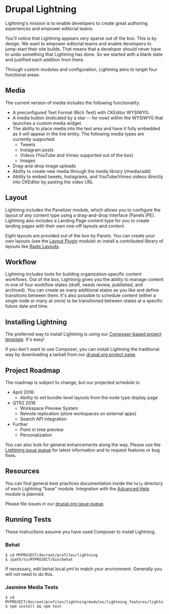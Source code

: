 # Drupal Lightning
Lightning's mission is to enable developers to create great authoring
experiences and empower editorial teams.

You'll notice that Lightning appears very sparse out of the box. This is by
design. We want to empower editorial teams and enable developers to jump-start
their site builds. That means that a developer should never have to undo
something that Lightning has done. So we started with a blank slate and
justified each addition from there.

Through custom modules and configuration, Lightning aims to target four
functional areas:

## Media
The current version of media includes the following functionality:

* A preconfigured Text Format (Rich Text) with CKEditor WYSIWYG.
* A media button (indicated by a star -- for now) within the WYSIWYG that
  launches a custom media widget.
* The ability to place media into the text area and have it fully embedded as it
  will appear in the live entity. The following media types are currently
  supported:
  * Tweets
  * Instagram posts
  * Videos (YouTube and Vimeo supported out of the box)
  * Images
* Drag-and-drop image uploads
* Ability to create new media through the media library (/media/add)
* Ability to embed tweets, Instagrams, and YouTube/Vimeo videos directly into
  CKEditor by pasting the video URL

## Layout
Lightning includes the Panelizer module, which allows you to configure the
layout of any content type using a drag-and-drop interface (Panels IPE).
Lightning also includes a Landing Page content type for you to create
landing pages with their own one-off layouts and content.

Eight layouts are provided out of the box by Panels. You can create your own
layouts (see the [Layout Plugin](https://www.drupal.org/project/layout_plugin)
module) or install a contributed library of layouts like
[Radix Layouts](https://www.drupal.org/project/radix_layouts).

## Workflow
Lightning includes tools for building organization-specific content workflows.
Out of the box, Lightning gives you the ability to manage content in one of four
workflow states (draft, needs review, published, and archived). You can create
as many additional states as you like and define transitions between them. It's
also possible to schedule content (either a single node or many at once) to be
transitioned between states at a specific future date and time.

## Installing Lightning
The preferred way to install Lightning is using our
[Composer-based project template][template]. It's easy!

If you don't want to use Composer, you can install Lightning the traditional way
by downloading a tarball from our
[drupal.org project page](https://www.drupal.org/project/lightning).

## Project Roadmap
The roadmap is subject to change, but our projected schedule is:

* April 2016:
  * Ability to set bundle-level layouts from the node type display page
* QTR2 2016
  * Workspace Preview System
  * Remote replication (store workspaces on external apps)
  * Search API integration
* Further
  * Point in time preview
  * Personalization

You can also look for general enhancements along the way. Please use the
[Lightning issue queue][issue_queue] for latest information and to request
features or bug fixes.

## Resources
You can find general best practices documentation inside the `help` directory of
each Lightning "base" module. Integration with the
[Advanced Help](https://www.drupal.org/project/advanced_help) module is planned.

Please file issues in our [drupal.org issue queue][issue_queue].

## Running Tests
These instructions assume you have used Composer to install Lightning.

### Behat
    $ cd MYPROJECT/docroot/profiles/lightning
    $ /path/to/MYPROJECT/bin/behat

If necessary, edit behat.local.yml to match your environment. Generally you
will not need to do this.

### Jasmine Media Tests
    $ cd MYPROJECT/docroot/profiles/lightning/modules/lightning_features/lightning_media/tests/js
    $ npm install && npm test

[issue_queue]: https://www.drupal.org/project/issues/lightning "Lightning Issue Queue"
[template]: https://github.com/acquia/lightning-project "Composer-based project template"
[d.o_semver]: https://www.drupal.org/node/1612910
[lightning_composer_project]: https://github.com/acquia/lightning-project
